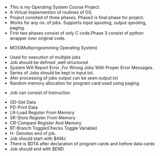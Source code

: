 
- This is my Operating System Course Project. 
- A Virtual Implemention of routines of OS.
- Project consited of three phases. Phase3 is final phase for project.
- Works for any no. of jobs. Supports input spooling, output spooling,
  paging.
- First two phases consist of only C code.Phase 3 consist of python wrapper
  over original code.

* MOS(Multiprogramming Operating System)
- Used for execution of multiple jobs
- Job should be defined ,well structured.
- System Will Report Error ,For Wrong Jobs With Proper Error Messages.
- Series of Jobs should be kept in input.txt.
- Afer processing of jobs output can be seen output.txt
- Random memory allocation for program card used using paging.

* Job can consist of Instruction
- GD-Get Data
- PD-Print Data
- LR-Load Register From Memory
- SR-Store Register From Memory
- CR-Compare Register And Memory
- BT-Branch Toggle(Checks Toggle Variable)
- H- Denotes end of job.
- Job should start with $AMJ
- There is $DTA after declaration of program cards
  and before data cards
- Job should end with $END
